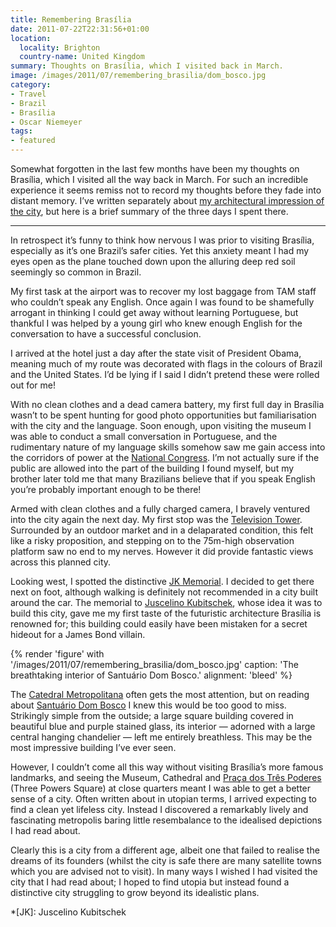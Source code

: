 ```yaml
---
title: Remembering Brasília
date: 2011-07-22T22:31:56+01:00
location:
  locality: Brighton
  country-name: United Kingdom
summary: Thoughts on Brasília, which I visited back in March.
image: /images/2011/07/remembering_brasilia/dom_bosco.jpg
category:
- Travel
- Brazil
- Brasília
- Oscar Niemeyer
tags:
- featured
---
```

Somewhat forgotten in the last few months have been my thoughts on Brasília, which I visited all the way back in March. For such an incredible experience it seems remiss not to record my thoughts before they fade into distant memory. I’ve written separately about [my architectural impression of the city][1], but here is a brief summary of the three days I spent there.

***

In retrospect it’s funny to think how nervous I was prior to visiting Brasília, especially as it’s one Brazil’s safer cities. Yet this anxiety meant I had my eyes open as the plane touched down upon the alluring deep red soil seemingly so common in Brazil.

My first task at the airport was to recover my lost baggage from TAM staff who couldn’t speak any English. Once again I was found to be shamefully arrogant in thinking I could get away without learning Portuguese, but thankful I was helped by a young girl who knew enough English for the conversation to have a successful conclusion.

I arrived at the hotel just a day after the state visit of President Obama, meaning much of my route was decorated with flags in the colours of Brazil and the United States. I’d be lying if I said I didn’t pretend these were rolled out for me!

With no clean clothes and a dead camera battery, my first full day in Brasília wasn’t to be spent hunting for good photo opportunities but familiarisation with the city and the language. Soon enough, upon visiting the museum I was able to conduct a small conversation in Portuguese, and the rudimentary nature of my language skills somehow saw me gain access into the corridors of power at the [National Congress][2]. I’m not actually sure if the public are allowed into the part of the building I found myself, but my brother later told me that many Brazilians believe that if you speak English you’re probably important enough to be there!

Armed with clean clothes and a fully charged camera, I bravely ventured into the city again the next day. My first stop was the [Television Tower][3]. Surrounded by an outdoor market and in a delaparated condition, this felt like a risky proposition, and stepping on to the 75m-high observation platform saw no end to my nerves. However it did provide fantastic views across this planned city.

Looking west, I spotted the distinctive [JK Memorial][4]. I decided to get there next on foot, although walking is definitely not recommended in a city built around the car. The memorial to [Juscelino Kubitschek][5], whose idea it was to build this city, gave me my first taste of the futuristic architecture Brasília is renowned for; this building could easily have been mistaken for a secret hideout for a James Bond villain.

{% render 'figure' with '/images/2011/07/remembering_brasilia/dom_bosco.jpg'
  caption: 'The breathtaking interior of Santuário Dom Bosco.'
  alignment: 'bleed'
%}

The [Catedral Metropolitana][6] often gets the most attention, but on reading about [Santuário Dom Bosco][7] I knew this would be too good to miss. Strikingly simple from the outside; a large square building covered in beautiful blue and purple stained glass, its interior — adorned with a large central hanging chandelier — left me entirely breathless. This may be the most impressive building I’ve ever seen.

However, I couldn’t come all this way without visiting Brasília’s more famous landmarks, and seeing the Museum, Cathedral and [Praça dos Três Poderes][8] (Three Powers Square) at close quarters meant I was able to get a better sense of a city. Often written about in utopian terms, I arrived expecting to find a clean yet lifeless city. Instead I discovered a remarkably lively and fascinating metropolis baring little resembalance to the idealised depictions I had read about.

Clearly this is a city from a different age, albeit one that failed to realise the dreams of its founders (whilst the city is safe there are many satellite towns which you are advised not to visit). In many ways I wished I had visited the city that I had read about; I hoped to find utopia but instead found a distinctive city struggling to grow beyond its idealistic plans.

[1]: /2011/07/the_architecture_of_brasilia
[2]: https://en.wikipedia.org/wiki/National_Congress_of_Brazil
[3]: https://en.wikipedia.org/wiki/Brasilia_TV_Tower
[4]: http://memorialjk.com.br/eng/
[5]: https://en.wikipedia.org/wiki/Juscelino_Kubitschek
[6]: https://en.wikipedia.org/wiki/Cathedral_of_Brasilia
[7]: http://www.lonelyplanet.com/brazil/the-central-west/brasilia/sights/architecture/santuario-dom-bosco
[8]: https://en.wikipedia.org/wiki/Praca_dos_Tres_Poderes

*[JK]: Juscelino Kubitschek
